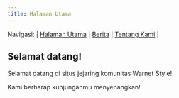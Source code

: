 ```yaml
---
title: Halaman Utama
---
```


Navigasi:
| [Halaman Utama](https://warnetstyle.github.io/)
| [Berita](https://warnetstyle.github.io/berita.html) 
| [Tentang Kami](https://warnetstyle.github.io/tentang_kami.html) |

## Selamat datang!

Selamat datang di situs jejaring komunitas Warnet Style!

Kami berharap kunjunganmu menyenangkan!
